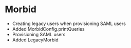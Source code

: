# Morbid

 - Creating legacy users when provisioning SAML users
 - Added MorbidConfig.printQueries
 - Provisioning SAML users
 - Added LegacyMorbid